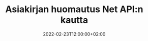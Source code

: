 ---
############################# Static ############################
layout: "product"
date: 2022-02-23T12:00:00+02:00
draft: false

product: "Annotation"
product_tag: "annotation"
platform: "Net"
platform_tag: "net"

############################# Head ############################
head_title: "Net Document Annotation API | Tarkastele ja merkitse PDF Word Excel PPTX -kuvia"
head_description: "Net Document Annotation API. Tarkastele, merkitse, kommentoi ja merkitse PDF Word DOCX-, Excel XLSX-, PPTX-, EML EMLX-, VSS VSD-, OTP-, CAD- ja kuvatiedostomuotoja."

############################# Header ##########################
title: "Asiakirjan huomautus Net API:n kautta"
description: "Rakenna verkkosovelluksia, joilla voit tarkastella ja merkitä PDF-, HTML-, MS Office- ja muita asiakirjamuotoja ilman ulkoisten ohjelmistojen asentamista."
button:
    enable: true
    icon: "fas fa-arrow-down"
    label: "Lataa ilmainen kokeiluversio"
    link: "https://downloads.groupdocs.com/annotation/net"

############################# SubMenu #########################
submenu:
    enable: true
    
    left:
        img_alt: "GroupDocs.Annotation for Net"
        image: "https://www.groupdocs.cloud/templates/groupdocs/images/product-logos/groupdocs-annotation-net.png"
        product: "GroupDocs.Annotation"
        platform: "Net"

    middle:
        button:
            # button loop
            - link: "#features"
              text: "ominaisuudet"

            # button loop
            - link: "https://products.groupdocs.app/annotation"
              text: "Live-demoja"

            # button loop
            - link: "https://purchase.groupdocs.com/pricing/annotation/net"
              text: "Hinnoittelu"

    right:
        link_download: "https://downloads.groupdocs.com/annotation"
        link_learn: "https://docs.groupdocs.com/annotation/net/"
        link_buy: "https://purchase.groupdocs.com"

############################# Overview ############################
overview:
    enable: true
    content: |
      GroupDocs.Annotation Net API on tuote, jonka avulla voit käsitellä merkintöjä asiakirjoissa eri alustoilla ja käyttöjärjestelmissä, kuten Android, MacOS, Linux, Windows. GroupDocs.Annotation tarjoaa kirjaston yksinkertaisella API:lla, joka tarjoaa monia etuja: jos esimerkiksi haluat pitää tiedot luottamuksellisina tai valita, kuinka paljon tehoa tarvitset kirjaston kanssa työskentelemiseen tai muuttaa työtä osittain huomautuksilla, kirjasto on erittäin hyvä kevyt ja joustava.

      GroupDocs.Annotation for Net API antaa sinun työskennellä erityyppisten merkintöjen kanssa, joihin kuuluvat: teksti, polyline, alue, alleviivaus, piste, vesileima, nuoli, ellipsi, tekstin korvaaminen, etäisyys, tekstikenttä, resurssien muokkaus jne. Ja tukee useimpia suosittuja asiakirjamuotoja, kuten: PDF, HTML, Microsoft Office Word, Excel-laskentataulukot, PowerPoint-esitykset, Visio, Outlook-sähköpostit, kuvat, metatiedostot, CAD-piirustukset ja monet muut tiedostomuodot. API tarjoaa mahdollisuuden saada pikkukuvia asiakirjasivuista ja tukee huomautusten tuontia ja vientiä PDF-tiedostoihin ja niistä.

      Kirjaston avulla voit lisätä, muokata, poimia ja poistaa huomautuksia asiakirjoista, kiertää asiakirjoja, muuttaa pikkukuvia ratkaisua, eikä tämä ole täydellinen luettelo kaikista mahdollisuuksista. Se tarjoaa myös kattavan joukon tietoobjekteja merkintöjen ominaisuuksien mukauttamiseksi tarpeidesi mukaan kaikissa tuetuissa asiakirjamuodoissa.

      Työskentely GroupDocs.Annotation for Net API:n kanssa on hyvin yksinkertaista ja koostuu vain muutamasta perusvaiheesta. Ensin sinun on määritettävä lisenssi, sitten valittava tiedosto, jonka kanssa haluat työskennellä, sitten käsitellä jollakin tavalla asiakirjan huomautuksilla (poista/muokkaa/pura/poista) ja tallenna tulos. Lisätietoja saat tuotedokumentaatiosta tai esimerkkisarjastamme.
      
      GroupDocs.Annotation päivitetään säännöllisesti ja tarjoaa tukea asiakkailleen, olet aina tervetullut esittämään meille kysymyksiä tai lähettämään ideoitasi tai kertomaan meille tarpeistasi jotain uutta ja toteutamme sen mielellämme uusissa versioissamme.
    tabs:
      enable: true
      
      ## TAB ONE ##
      tab_one:
        description: |
          Seuraavassa on yleiskatsaus GroupDocs.Annotation for Net -sovelluksesta:
      
        right:
          enable: true
          icon: "fab fa-html5"
          title:  Yleiskatsaus
          content: |
            * Lisää huomautuksia
            * Vie huomautuksia 
            * Tuo huomautukset
            * Vastaa kommentteihin
            * Huomautusten yhteensopivuus
      
      ## TAB TWO ##
      tab_two:
        description: |
          GroupDocs.Annotation for Net tukee kaikkia suosittuja [asiakirjatiedostomuotoja](https://docs.groupdocs.com/annotation/Net/supported-document-formats/), mukaan lukien: Microsoft Office, PDF, kuvat ja monet muut.

        left:
          enable: true
          table:
            # table loop
            - title: "Microsoft Office Formats"
              content: |
                * **Word**: [DOC](/annotation/net/doc/), [DOCX](/annotation/net/docx/), [DOCM](/annotation/net/docm/), [DOT](/annotation/net/dot/), [DOTX](/annotation/net/dotx/), [RTF](/annotation/net/rtf/)
                * **Excel**: [XLS](/annotation/net/xls/), [XLSX](/annotation/net/xlsx/), [XLSB](/annotation/net/xlsb/), [XLSM](/annotation/net/xlsm/)
                * **PowerPoint**: [PPT](/annotation/net/ppt/), [PPTX](/annotation/net/pptx/), [PPS](/annotation/net/pps/), [PPSX](/annotation/net/ppsx/), [POTM](/annotation/net/potm/), [POTX](/annotation/net/potx/), [PPSM](/annotation/net/ppsm/), [PPTM](/annotation/net/pptm/), [WMF](/annotation/net/wmf/), [EMF](/annotation/net/emf/)
                * **Outlook**: [EML](/annotation/net/eml/), [EMLX](/annotation/net/emlx/), [MSG](/annotation/net/msg/)
                * **Visio**: [VSS](/annotation/net/vss/), [VST](/annotation/net/vst/), [VSD](/annotation/net/vsd/), [VSDX](/annotation/net/vsdx/), [VSX](/annotation/net/vsx/)

        right:
          enable: true
          table:
            # table loop
            - title: "Other Formats"
              content: |
                * **Portable**: [PDF](/annotation/net/pdf/) (PDF/A-1a, PDF/A-1b, PDF/A-2a)
                * **OpenDocument**: [ODT](/annotation/net/odt/), [ODS](/annotation/net/ods/), [ODP](/annotation/net/odp/)
                * **Images**: [BMP](/annotation/net/bmp/), [JPG](/annotation/net/jpg/), [JPEG](/annotation/net/jpeg/), [TIFF](/annotation/net/tiff/), [TIF](/annotation/net/tif/), [PNG](/annotation/net/png/), [GIF](/annotation/net/gif/), [DCM](/annotation/net/dcm/), [DICOM](/annotation/net/dicom/)
                * **AutoCAD**: [DWG](/annotation/net/dwg/), [DXF](/annotation/net/dxf/), [CAD](/annotation/net/cad/)
                * **Other**: [HTM](/annotation/net/htm/), [HTML](/annotation/net/html/), [CSV](/annotation/net/csv/), [DJVU](/annotation/net/djvu/), [OTP](/annotation/net/otp/), [OTT](/annotation/net/ott/)

      ## TAB THREE ##
      tab_three:
        description: |
          GroupDocs.Annotation for Net tukee seuraavia käyttöjärjestelmiä, kehyksiä ja paketinhallintaohjelmia:
        
        left:
          enable: true
          table:
            # table loop
            - icon: "fab fa-windows"
              title:  Käyttöjärjestelmät
              content: |
                * Windows Desktop (x86 & x64)
                * Windows Server (x86 & x64)
                * Windows Azure
                * Linux
                * MacOS

            # table loop
            - icon: "fas fa-code"
              title:  Tuetut puitteet
              content: |
                * .NET Standard 2.0
                * .NET Framework 2.0 or higher
                * .NET Core 2.0 or higher
                * Mono Framework 1.2 or higher

        right:
          enable: true
          table:
            # table loop
            - icon: "fas fa-box"
              title:  Paketinhallinta
              content: |
                * NuGet
            
            # table loop
            - icon: "fas fa-tools"
              title:  Kehitysympäristöt
              content: |
                * Microsoft Visual Studio
                * Xamarin.Android
                * Xamarin.IOS
                * Xamarin.Mac
                * MonoDevelop

############################# Features ############################
features:
    enable: true
    title: GroupDocs.Annotation verkkoominaisuuksille

    feature:
      # feature loop
      - icon: "fas fa-copy"
        link: "https://docs.groupdocs.com/annotation/net/basic-usage/"
        content: Lisää, muokkaa ja poista huomautuksia ja vastauksia

      # feature loop
      - icon: "fas fa-eye"
        link: "https://docs.groupdocs.com/annotation/net/export-annotations/"
        content: Vie huomautukset asiakirjaan

      # feature loop
      - icon: "fas fa-bolt"
        link: "https://docs.groupdocs.com/annotation/net/evaluation-limitations-and-licensing-of-groupdocs-annotation/"
        content: Mittarillinen lisenssi – Hallittu laskutus maksamalla API-käytön mukaan
      
      # feature loop
      - icon: "fas fa-code"
        link: "https://docs.groupdocs.com/annotation/net/extract-annotations-from-document/"
        content: Single Function Call hakeaksesi kaikki asiakirjan huomautukset

      # feature loop
      - icon: "fas fa-cloud"
        link: "https://docs.groupdocs.com/annotation/net/add-point-annotation/"
        content: Määritä arvo pisteen huomautukselle tai siirrä olemassa olevaa pistearvoa

      # feature loop
      - icon: "fas fa-remove-format"
        link: "https://docs.groupdocs.com/annotation/net/add-link-annotation/"
        content: Lisää linkkimerkintä PDF-, Word- ja PowerPoint-dioihin

      # feature loop
      - icon: "fas fa-comment-slash"
        link: "https://docs.groupdocs.com/annotation/net/basic-usage/"
        content: Aseta huomautuksen taustaväri tai poista kaikki huomautukset asiakirjasta

      # feature loop
      - icon: "fas fa-border-all"
        link: "https://docs.groupdocs.com/annotation/net/generate-document-pages-preview/"
        content: Merkitse PDF-tiedostoja tarkasti – hanki PDF-dokumenttien kuvaesitys ja välimuistisivujen esikatselu

      # feature loop
      - icon: "fas fa-wrench"
        link: "https://docs.groupdocs.com/annotation/net/import-annotations/"
        content: Hanki tekstikoordinaatit tekstihuomautuksen kuvassa asiakirjan esittelyssä

      # feature loop
      - icon: "fas fa-columns"
        link: "https://docs.groupdocs.com/annotation/net/add-area-annotation/"
        content: Linkitä käyttäjien kommentit alueen huomautuksiin ja tuki sisäkkäisille kommenteille

      # feature loop
      - icon: "fas fa-file-word"
        link: "https://docs.groupdocs.com/annotation/net/add-arrow-annotation/"
        content: Käytä nuolimerkintää osoittaaksesi tiettyyn sisältöön

      # feature loop
      - icon: "fas fa-envelope"
        link: "https://docs.groupdocs.com/annotation/net/add-distance-annotation/"
        content: Käytä etäisyysmerkintää piirtämään viiva, joka edustaa objektien välistä etäisyyttä

      # feature loop
      - icon: "fas fa-print"
        link: "https://docs.groupdocs.com/annotation/net/add-point-annotation/"
        content: Pistepohjainen huomautus, joka napsautettaessa avautuu ikkunaan kommenttien lisäämiseksi

      # feature loop
      - icon: "fas fa-file-archive"
        link: "https://docs.groupdocs.com/annotation/net/add-polyline-annotation/"
        content: Luo yhdistetty sekvenssi moniviivamerkinnäksi luotuista viivasegmenteistä

      # feature loop
      - icon: "fas fa-lock"
        link: "https://docs.groupdocs.com/annotation/net/add-ellipse-annotation/"
        content: Luo suoraviivaisia ​​segmenttejä, kaarisegmenttejä tai molempien yhdistelmää

      # feature loop
      - icon: "fas fa-file-code"
        link: "https://docs.groupdocs.com/annotation/net/add-area-annotation/"
        content: Merkitse muokattaviksi ehdotetut asiakirjaalueet
      
      # feature loop
      - icon: "fas fa-fill-drip"
        link: "https://docs.groupdocs.com/annotation/net/add-image-annotation/"
        content: Lisää kuvan huomautus PDF-tiedostoon, kaavioihin, Wordiin, Exceliin, esityksiin ja kuviin

      # feature loop
      - icon: "fas fa-file-excel"
        link: "https://docs.groupdocs.com/annotation/net/add-annotation-to-the-document/"
        content: Lisää tekstikenttä ja tekstipohjainen leima tai vesileima asiakirjaan

      # feature loop
      - icon: "fas fa-heading"
        link: "https://docs.groupdocs.com/annotation/net/add-annotation-to-the-document/"
        content: Yliviivaa, alleviivaa tai korvaa tietty teksti asiakirjassa

      # feature loop
      - icon: "fas fa-project-diagram"
        link: "https://docs.groupdocs.com/annotation/net/update-annotations/"
        content: Muuta huomautuksen kokoa määrittämällä uusia korkeus- ja leveysparametreja

      # feature loop
      - icon: "fas fa-cube"
        link: "https://docs.groupdocs.com/annotation/net/generate-document-pages-preview/"
        content: Hanki pikkukuvat asiakirjasivuista. Hallinnoi erilaisia ​​selitettyjä asiakirjoja kuville ja kaavioille

      # feature loop
      - icon: "fab fa-uncharted"
        link: "https://docs.groupdocs.com/annotation/net/export-annotations/"
        content: Vie huomautuksia monisivuisiin TIFF-tiedostoihin ja työskentele niiden kanssa
  
      # feature loop
      - icon: "fab fa-uncharted"
        link: "https://docs.groupdocs.com/annotation/net/add-watermark-annotation/"
        content: Säädä vesileimamerkinnän pysty- ja vaakasuuntaista kohdistusta
  
      # feature loop
      - icon: "fab fa-uncharted"
        link: "https://docs.groupdocs.com/annotation/net/add-text-field-annotation/"
        content: Lisää tekstin vaakasuora tasaus tekstikenttään

      # feature loop
      - icon: "fab fa-uncharted"
        link: "https://docs.groupdocs.com/annotation/net/document-text-info/"
        content: Hanki tietoja asiakirjan tekstiriveistä (teksti, leveys, korkeus, sisennykset)

    more_feature:
      # more_feature_loop
      - title: Tuki useille merkintätyypeille
        content: |
          GroupDocs.Annotation for .NET mahdollistaa erilaisten merkintöjen käsittelyn. Tämä antaa vapautta ja helpottaa kommunikointia tehdessäsi yhteistyötä tiimisi kanssa. Voit käyttää merkintöjä, kuten aluemerkintää (merkitse alue suorakulmioksi ja lisää siihen huomautuksia), pistehuomautusta (liitä kommentit mihin tahansa asiakirjan kohtaan), tekstimerkintää (lisää kommentti valittuun tekstiin), yliviivausta/alleviivausta ( sovelletaan kappaleeseen), polyline-merkintä (piirrä muotoja ja vapaalla kädellä olevia viivoja), nuolimerkintä (nuoliosoitin ja liitetyt kommentit), ellipsimerkintä (näytä teksti ellipsin sisällä), etäisyysmerkintä (piirrä viiva, joka kuvaa objektien välistä etäisyyttä), linkki huomautus (lisää verkkolinkkejä tuettuihin asiakirjamuotoihin) ja vesileimamerkintä (tekstileima tai vesileima voidaan lisätä asiakirjaan).

          ```cs
          // Initialize list of AnnotationInfo
          List<AnnotationInfo> annotations = new List<AnnotationInfo>();
          // Initialize text annotation
          AnnotationInfo textAnnotation = new AnnotationInfo
          {
            Box = new Rectangle((float)265.44, (float)153.86, 206, 36), Type = AnnotationType.Text 
          };
          // Add annotation to list
          annotations.Add(textAnnotation);
          // Get input file stream
          Stream inputFile = new FileStream("D:/input.pdf", FileMode.Open, File
          .ReadWrite);
          // Export annotation and save output file
          CommonUtilities.SaveOutputDocument(inputFile, annotations, DocumentType.Pdf);
          ```

############################# Support ############################
support:
    enable: true

############################# Solutions ############################
solutions:
    enable: true
    title: GroupDocs.Annotation tarjoaa asiakirjojen katselusovellusliittymiä muihin suosittuihin kehitysympäristöihin

    solution:
        # solution loop
        - img_alt: "GroupDocs.Annotation for Java"
          image: "https://www.groupdocs.cloud/templates/groupdocs/images/product-logos/groupdocs-annotation-java.png"
          product: "GroupDocs.Annotation"
          platform: "Java"
          link: "/annotation/java/"

############################# Back to top ###############################
back_to_top:
  enable: true
---